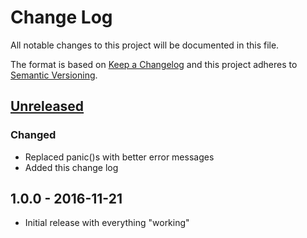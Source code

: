 Change Log
==========

All notable changes to this project will be documented in this file.

The format is based on [Keep a Changelog](http://keepachangelog.com/)
and this project adheres to [Semantic Versioning](http://semver.org/).

## [Unreleased]
### Changed
- Replaced panic()s with better error messages
- Added this change log

## 1.0.0 - 2016-11-21
- Initial release with everything "working"

[Unreleased]: https://github.com/davidrjonas/ssh-iam-bridge/compare/1.0.0...HEAD

